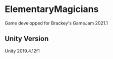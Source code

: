 # ElementaryMagicians

Game developped for Brackey's GameJam 2021.1

## Unity Version
Unity 2019.4.12f1

